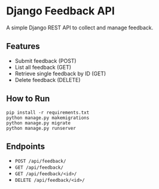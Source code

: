 # Django Feedback API

A simple Django REST API to collect and manage feedback.

## Features

- Submit feedback (POST)
- List all feedback (GET)
- Retrieve single feedback by ID (GET)
- Delete feedback (DELETE)

## How to Run

```
pip install -r requirements.txt
python manage.py makemigrations
python manage.py migrate
python manage.py runserver
```

## Endpoints

- `POST /api/feedback/`
- `GET /api/feedback/`
- `GET /api/feedback/<id>/`
- `DELETE /api/feedback/<id>/`